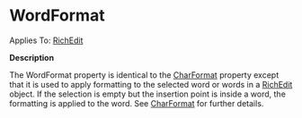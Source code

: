 




<h1 class="heading"><span class="name">WordFormat</span></h1>

Applies To: [RichEdit](./richedit.md)


**Description**


The WordFormat property is identical to the [CharFormat](charformat.md) property except that it is used to apply formatting to the selected word or words in a [RichEdit](./richedit.md) object. If the selection is empty but the insertion point is inside a word, the formatting is applied to the word. See [CharFormat](charformat.md) for further details.



